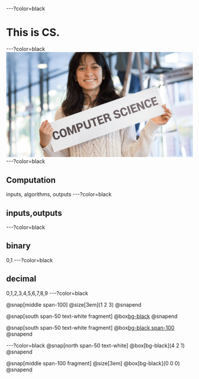 ---?color=black
# This is CS.
---?color=black
![](assets/CS_bg.png)
---?color=black
## Computation
inputs, algorithms, outputs
---?color=black
## inputs,outputs
---?color=black
## binary
0,1
---?color=black
## decimal
0,1,2,3,4,5,6,7,8,9
---?color=black

@snap[middle span-100]
@size[3em](1   2   3)
@snapend

@snap[south span-50 text-white fragment]
@box[bg-black](100x1+10x2+1x3)
@snapend

@snap[south span-50 text-white fragment]
@box[bg-black span-100](100+20+3)
@snapend

---?color=black
@snap[north span-50 text-white]
@box[bg-black](4  2  1)
@snapend

@snap[middle span-100 fragment]
@size[3em] @box[bg-black](0  0  0)
@snapend
